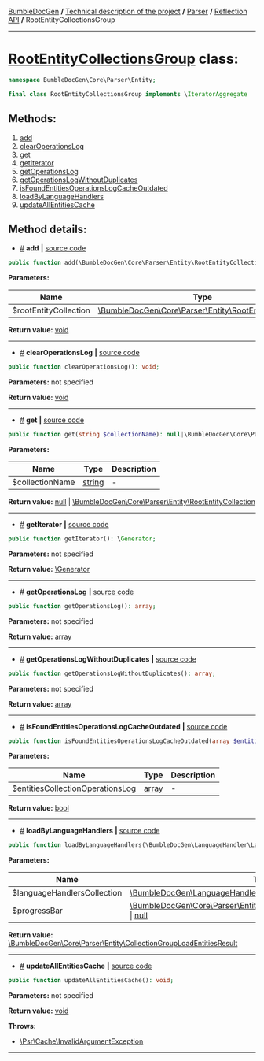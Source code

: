 <embed> <a href="/docs/README.md">BumbleDocGen</a> <b>/</b> <a href="/docs/tech/readme.md">Technical description of the project</a> <b>/</b> <a href="/docs/tech/02_parser/readme.md">Parser</a> <b>/</b> <a href="/docs/tech/02_parser/reflectionApi/readme.md">Reflection API</a> <b>/</b> RootEntityCollectionsGroup<hr> </embed>

<h1>
    <a href="https://github.com/bumble-tech/bumble-doc-gen/blob/master/src/Core/Parser/Entity/RootEntityCollectionsGroup.php#L10">RootEntityCollectionsGroup</a> class:
</h1>





```php
namespace BumbleDocGen\Core\Parser\Entity;

final class RootEntityCollectionsGroup implements \IteratorAggregate
```









<h2>Methods:</h2>

<ol>
<li>
    <a href="#madd">add</a>
    </li>
<li>
    <a href="#mclearoperationslog">clearOperationsLog</a>
    </li>
<li>
    <a href="#mget">get</a>
    </li>
<li>
    <a href="#mgetiterator">getIterator</a>
    </li>
<li>
    <a href="#mgetoperationslog">getOperationsLog</a>
    </li>
<li>
    <a href="#mgetoperationslogwithoutduplicates">getOperationsLogWithoutDuplicates</a>
    </li>
<li>
    <a href="#misfoundentitiesoperationslogcacheoutdated">isFoundEntitiesOperationsLogCacheOutdated</a>
    </li>
<li>
    <a href="#mloadbylanguagehandlers">loadByLanguageHandlers</a>
    </li>
<li>
    <a href="#mupdateallentitiescache">updateAllEntitiesCache</a>
    </li>
</ol>







<h2>Method details:</h2>

<div class='method_description-block'>

<ul>
<li><a name="madd" href="#madd">#</a>
 <b>add</b>
    <b>|</b> <a href="https://github.com/bumble-tech/bumble-doc-gen/blob/master/src/Core/Parser/Entity/RootEntityCollectionsGroup.php#L36">source code</a></li>
</ul>

```php
public function add(\BumbleDocGen\Core\Parser\Entity\RootEntityCollection $rootEntityCollection): void;
```



<b>Parameters:</b>

<table>
    <thead>
    <tr>
        <th>Name</th>
        <th>Type</th>
        <th>Description</th>
    </tr>
    </thead>
    <tbody>
            <tr>
            <td>$rootEntityCollection</td>
            <td><a href='https://github.com/bumble-tech/bumble-doc-gen/blob/master/src/Core/Parser/Entity/RootEntityCollection.php'>\BumbleDocGen\Core\Parser\Entity\RootEntityCollection</a></td>
            <td>-</td>
        </tr>
        </tbody>
</table>

<b>Return value:</b> <a href='https://www.php.net/manual/en/language.types.void.php'>void</a>


</div>
<hr>
<div class='method_description-block'>

<ul>
<li><a name="mclearoperationslog" href="#mclearoperationslog">#</a>
 <b>clearOperationsLog</b>
    <b>|</b> <a href="https://github.com/bumble-tech/bumble-doc-gen/blob/master/src/Core/Parser/Entity/RootEntityCollectionsGroup.php#L46">source code</a></li>
</ul>

```php
public function clearOperationsLog(): void;
```



<b>Parameters:</b> not specified

<b>Return value:</b> <a href='https://www.php.net/manual/en/language.types.void.php'>void</a>


</div>
<hr>
<div class='method_description-block'>

<ul>
<li><a name="mget" href="#mget">#</a>
 <b>get</b>
    <b>|</b> <a href="https://github.com/bumble-tech/bumble-doc-gen/blob/master/src/Core/Parser/Entity/RootEntityCollectionsGroup.php#L41">source code</a></li>
</ul>

```php
public function get(string $collectionName): null|\BumbleDocGen\Core\Parser\Entity\RootEntityCollection;
```



<b>Parameters:</b>

<table>
    <thead>
    <tr>
        <th>Name</th>
        <th>Type</th>
        <th>Description</th>
    </tr>
    </thead>
    <tbody>
            <tr>
            <td>$collectionName</td>
            <td><a href='https://www.php.net/manual/en/language.types.string.php'>string</a></td>
            <td>-</td>
        </tr>
        </tbody>
</table>

<b>Return value:</b> <a href='https://www.php.net/manual/en/language.types.null.php'>null</a> | <a href='https://github.com/bumble-tech/bumble-doc-gen/blob/master/src/Core/Parser/Entity/RootEntityCollection.php'>\BumbleDocGen\Core\Parser\Entity\RootEntityCollection</a>


</div>
<hr>
<div class='method_description-block'>

<ul>
<li><a name="mgetiterator" href="#mgetiterator">#</a>
 <b>getIterator</b>
    <b>|</b> <a href="https://github.com/bumble-tech/bumble-doc-gen/blob/master/src/Core/Parser/Entity/RootEntityCollectionsGroup.php#L17">source code</a></li>
</ul>

```php
public function getIterator(): \Generator;
```



<b>Parameters:</b> not specified

<b>Return value:</b> <a href='https://www.php.net/manual/en/language.generators.overview.php'>\Generator</a>


</div>
<hr>
<div class='method_description-block'>

<ul>
<li><a name="mgetoperationslog" href="#mgetoperationslog">#</a>
 <b>getOperationsLog</b>
    <b>|</b> <a href="https://github.com/bumble-tech/bumble-doc-gen/blob/master/src/Core/Parser/Entity/RootEntityCollectionsGroup.php#L55">source code</a></li>
</ul>

```php
public function getOperationsLog(): array;
```



<b>Parameters:</b> not specified

<b>Return value:</b> <a href='https://www.php.net/manual/en/language.types.array.php'>array</a>


</div>
<hr>
<div class='method_description-block'>

<ul>
<li><a name="mgetoperationslogwithoutduplicates" href="#mgetoperationslogwithoutduplicates">#</a>
 <b>getOperationsLogWithoutDuplicates</b>
    <b>|</b> <a href="https://github.com/bumble-tech/bumble-doc-gen/blob/master/src/Core/Parser/Entity/RootEntityCollectionsGroup.php#L68">source code</a></li>
</ul>

```php
public function getOperationsLogWithoutDuplicates(): array;
```



<b>Parameters:</b> not specified

<b>Return value:</b> <a href='https://www.php.net/manual/en/language.types.array.php'>array</a>


</div>
<hr>
<div class='method_description-block'>

<ul>
<li><a name="misfoundentitiesoperationslogcacheoutdated" href="#misfoundentitiesoperationslogcacheoutdated">#</a>
 <b>isFoundEntitiesOperationsLogCacheOutdated</b>
    <b>|</b> <a href="https://github.com/bumble-tech/bumble-doc-gen/blob/master/src/Core/Parser/Entity/RootEntityCollectionsGroup.php#L82">source code</a></li>
</ul>

```php
public function isFoundEntitiesOperationsLogCacheOutdated(array $entitiesCollectionOperationsLog): bool;
```



<b>Parameters:</b>

<table>
    <thead>
    <tr>
        <th>Name</th>
        <th>Type</th>
        <th>Description</th>
    </tr>
    </thead>
    <tbody>
            <tr>
            <td>$entitiesCollectionOperationsLog</td>
            <td><a href='https://www.php.net/manual/en/language.types.array.php'>array</a></td>
            <td>-</td>
        </tr>
        </tbody>
</table>

<b>Return value:</b> <a href='https://www.php.net/manual/en/language.types.boolean.php'>bool</a>


</div>
<hr>
<div class='method_description-block'>

<ul>
<li><a name="mloadbylanguagehandlers" href="#mloadbylanguagehandlers">#</a>
 <b>loadByLanguageHandlers</b>
    <b>|</b> <a href="https://github.com/bumble-tech/bumble-doc-gen/blob/master/src/Core/Parser/Entity/RootEntityCollectionsGroup.php#L22">source code</a></li>
</ul>

```php
public function loadByLanguageHandlers(\BumbleDocGen\LanguageHandler\LanguageHandlersCollection $languageHandlersCollection, \BumbleDocGen\Core\Parser\Entity\EntitiesLoaderProgressBarInterface|null $progressBar = null): \BumbleDocGen\Core\Parser\Entity\CollectionGroupLoadEntitiesResult;
```



<b>Parameters:</b>

<table>
    <thead>
    <tr>
        <th>Name</th>
        <th>Type</th>
        <th>Description</th>
    </tr>
    </thead>
    <tbody>
            <tr>
            <td>$languageHandlersCollection</td>
            <td><a href='https://github.com/bumble-tech/bumble-doc-gen/blob/master/src/LanguageHandler/LanguageHandlersCollection.php'>\BumbleDocGen\LanguageHandler\LanguageHandlersCollection</a></td>
            <td>-</td>
        </tr>
            <tr>
            <td>$progressBar</td>
            <td><a href='https://github.com/bumble-tech/bumble-doc-gen/blob/master/src/Core/Parser/Entity/EntitiesLoaderProgressBarInterface.php'>\BumbleDocGen\Core\Parser\Entity\EntitiesLoaderProgressBarInterface</a> | <a href='https://www.php.net/manual/en/language.types.null.php'>null</a></td>
            <td>-</td>
        </tr>
        </tbody>
</table>

<b>Return value:</b> <a href='https://github.com/bumble-tech/bumble-doc-gen/blob/master/src/Core/Parser/Entity/CollectionGroupLoadEntitiesResult.php'>\BumbleDocGen\Core\Parser\Entity\CollectionGroupLoadEntitiesResult</a>


</div>
<hr>
<div class='method_description-block'>

<ul>
<li><a name="mupdateallentitiescache" href="#mupdateallentitiescache">#</a>
 <b>updateAllEntitiesCache</b>
    <b>|</b> <a href="https://github.com/bumble-tech/bumble-doc-gen/blob/master/src/Core/Parser/Entity/RootEntityCollectionsGroup.php#L96">source code</a></li>
</ul>

```php
public function updateAllEntitiesCache(): void;
```



<b>Parameters:</b> not specified

<b>Return value:</b> <a href='https://www.php.net/manual/en/language.types.void.php'>void</a>


<b>Throws:</b>
<ul>
<li>
    <a href="https://github.com/php-fig/cache/blob/master/src/InvalidArgumentException.php">\Psr\Cache\InvalidArgumentException</a></li>

</ul>

</div>
<hr>
